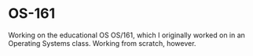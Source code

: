 # OS-161
Working on the educational OS OS/161, which I originally worked on in an Operating Systems class. Working from scratch, however.
